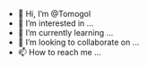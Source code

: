 - 👋 Hi, I’m @Tomogol
- 👀 I’m interested in ...
- 🌱 I’m currently learning ...
- 💞️ I’m looking to collaborate on ...
- 📫 How to reach me ...

<!---
Tomogol/Tomogol is a ✨ special ✨ repository because its `README.md` (this file) appears on your GitHub profile.
You can click the Preview link to take a look at your changes.
--->
